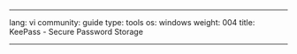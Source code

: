 

---

lang: vi
community: guide
type: tools
os: windows
weight: 004
title: KeePass - Secure Password Storage

---

<stub>

